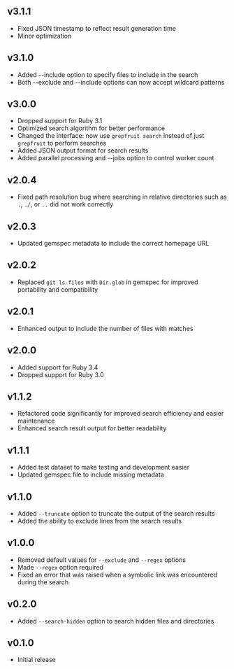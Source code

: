 ## v3.1.1

- Fixed JSON timestamp to reflect result generation time
- Minor optimization

## v3.1.0

- Added --include option to specify files to include in the search
- Both --exclude and --include options can now accept wildcard patterns

## v3.0.0

- Dropped support for Ruby 3.1
- Optimized search algorithm for better performance
- Changed the interface: now use `grepfruit search` instead of just `grepfruit` to perform searches
- Added JSON output format for search results
- Added parallel processing and --jobs option to control worker count

## v2.0.4

- Fixed path resolution bug where searching in relative directories such as `.`, `./`, or `..` did not work correctly

## v2.0.3

- Updated gemspec metadata to include the correct homepage URL

## v2.0.2

- Replaced `git ls-files` with `Dir.glob` in gemspec for improved portability and compatibility

## v2.0.1

- Enhanced output to include the number of files with matches

## v2.0.0

- Added support for Ruby 3.4
- Dropped support for Ruby 3.0

## v1.1.2

- Refactored code significantly for improved search efficiency and easier maintenance
- Enhanced search result output for better readability

## v1.1.1

- Added test dataset to make testing and development easier
- Updated gemspec file to include missing metadata

## v1.1.0

- Added `--truncate` option to truncate the output of the search results
- Added the ability to exclude lines from the search results

## v1.0.0

- Removed default values for `--exclude` and `--regex` options
- Made `--regex` option required
- Fixed an error that was raised when a symbolic link was encountered during the search

## v0.2.0

- Added `--search-hidden` option to search hidden files and directories

## v0.1.0

- Initial release
